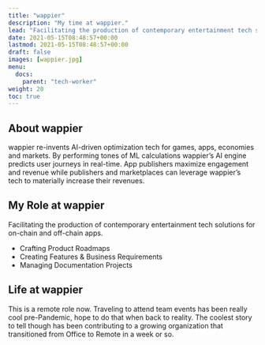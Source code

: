 ```yaml
---
title: "wappier"
description: "My time at wappier."
lead: "Facilitating the production of contemporary entertainment tech solutions.​"
date: 2021-05-15T08:48:57+00:00
lastmod: 2021-05-15T08:48:57+00:00
draft: false
images: [wappier.jpg]
menu:
  docs:
    parent: "tech-worker"
weight: 20
toc: true
---
```


## About wappier

wappier re-invents AI-driven optimization tech for games, apps, economies and markets. By performing tones of ML calculations wappier’s AI engine predicts user journeys in real-time. App publishers maximize engagement and revenue while publishers and marketplaces can leverage wappier’s tech to materially increase their revenues.

## My Role at wappier

Facilitating the production of contemporary entertainment tech solutions for on-chain and off-chain apps.

* Crafting Product Roadmaps
* Creating Features & Business Requirements
* Managing Documentation Projects

## Life at wappier

This is a remote role now. Traveling to attend team events has been really cool pre-Pandemic, hope to do that when back to reality. The coolest story to tell though has been contributing to a growing organization that transitioned from Office to Remote in a week or so.
